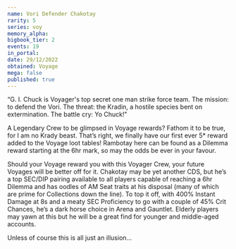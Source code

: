 ```yaml
---
name: Vori Defender Chakotay
rarity: 5
series: voy
memory_alpha:
bigbook_tier: 2
events: 19
in_portal:
date: 29/12/2022
obtained: Voyage
mega: false
published: true
---
```


“G. I. Chuck is Voyager's top secret one man strike force team. The mission: to defend the Vori. The threat: the Kradin, a hostile species bent on extermination. The battle cry: Yo Chuck!"

A Legendary Crew to be glimpsed in Voyage rewards? Fathom it to be true, for I am no Krady beast. That’s right, we finally have our first ever 5* reward added to the Voyage loot tables! Rambotay here can be found as a Dilemma reward starting at the 6hr mark, so may the odds be ever in your favour.

Should your Voyage reward you with this Voyager Crew, your future Voyages will be better off for it. Chakotay may be yet another CDS, but he’s a top SEC/DIP pairing available to all players capable of reaching a 6hr Dilemma and has oodles of AM Seat traits at his disposal (many of which are prime for Collections down the line). To top it off, with 400% Instant Damage at 8s and a meaty SEC Proficiency to go with a couple of 45% Crit Chances, he’s a dark horse choice in Arena and Gauntlet. Elderly players may yawn at this but he will be a great find for younger and middle-aged accounts.

Unless of course this is all just an illusion…
